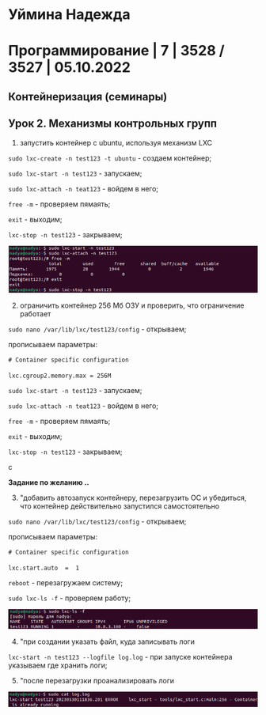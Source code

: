 # Уймина Надежда 

# Программирование | 7 | 3528 / 3527 | 05.10.2022

## Контейнеризация (семинары)

## Урок 2. Механизмы контрольных групп

1) запустить контейнер с ubuntu, используя механизм LXC

`sudo lxc-create -n test123 -t ubuntu` - создаем контейнер;

`sudo lxc-start -n test123` - запускаем;

`sudo lxc-attach -n teat123` - войдем в него;

`free -m` - проверяем пямаять;

`exit` - выходим;

`lxc-stop -n test123` - закрываем;

![скрин выполненой работы](Screen/Homework2_1.png)

2) ограничить контейнер 256 Мб ОЗУ и проверить, что ограничение работает

`sudo nano /var/lib/lxc/test123/config` - открываем;

прописываем параметры:

    # Container specific configuration

    lxc.cgroup2.memory.max = 256M

`sudo lxc-start -n test123` - запускаем;

`sudo lxc-attach -n teat123` - войдем в него;

`free -m` - проверяем пямаять;

`exit` - выходим;

`lxc-stop -n test123` - закрываем;

с

**Задание по желанию ..**

3) "добавить автозапуск контейнеру, перезагрузить ОС и убедиться, что контейнер действительно запустился самостоятельно

`sudo nano /var/lib/lxc/test123/config` - открываем;

прописываем параметры:

    # Container specific configuration
 
    lxc.start.auto  =  1

`reboot` - перезагружаем систему;

`sudo lxc-ls -f` - проверяем работу;

![скрин выполненой работы](Screen/Homework2_3.png)

4) "при создании указать файл, куда записывать логи

`lxc-start -n test123 --logfile log.log` - при запуске контейнера указываем где хранить логи;

5) "после перезагрузки проанализировать логи

![скрин выполненой работы](Screen/Homework2_4.png)
